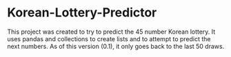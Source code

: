 # Korean-Lottery-Predictor

This project was created to try to predict the 45 number Korean lottery.  It uses pandas and collections to create lists and to attempt to predict the next
numbers.  As of this version (0.1), it only goes back to the last 50 draws.
